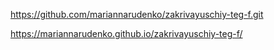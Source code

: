 https://github.com/mariannarudenko/zakrivayuschiy-teg-f.git

https://mariannarudenko.github.io/zakrivayuschiy-teg-f/
